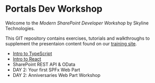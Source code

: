 # Portals Dev Workshop 
Welcome to the *Modern SharePoint Developer Workshop* by Skyline Technologies. 

This GIT repository contains exercises, tutorials and walkthroughs to supplement the presentaion content found on our [training site](https://skylinespark.sharepoint.com/sites/PortalsDevTraining).
- [Intro to TypeScript](/typescript-intro/README.md)
- [Intro to React](/react-intro/README.md)
- SharePoint REST API & OData
- DAY 2: Your first SPFx Web Part
- DAY 2: Anniversaries Web Part Workshop